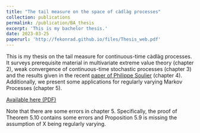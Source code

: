 ```yaml
---
title: "The tail measure on the space of càdlàg processes"
collection: publications
permalink: /publication/BA_thesis
excerpt: 'This is my bachelor thesis.'
date: 2023-03-25
paperurl: 'http://fekonrad.github.io/files/Thesis_web.pdf'
---
```

This is my thesis on the tail measure for continuous-time càdlàg processes. It surveys prerequisite material in multivariate extreme value theory (chapter 2), weak convergence of continuous-time stochastic processes (chapter 3) and the results given in the recent [paper of Philippe Soulier](https://arxiv.org/pdf/2004.00325.pdf) (chapter 4). Additionally, we present some applications for regularly varying Markov Processes (chapter 5).   

[Available here (PDF)](http://fekonrad.github.io/files/Thesis_web.pdf)

Note that there are some errors in chapter 5. Specifically, the proof of Theorem 5.10 contains some errors and Proposition 5.9 is missing the assumption of X being regularly varying. 
